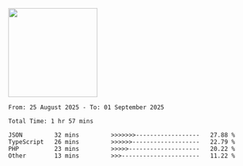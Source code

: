 <img height="180em" src="https://github-readme-stats-eight-theta.vercel.app/api?username=bkundev&show_icons=true&theme=radical&include_all_commits=true&count_private=true"/>
<!--START_SECTION:waka-->

```all_time
From: 25 August 2025 - To: 01 September 2025

Total Time: 1 hr 57 mins

JSON         32 mins         >>>>>>>------------------   27.88 %
TypeScript   26 mins         >>>>>>-------------------   22.79 %
PHP          23 mins         >>>>>--------------------   20.22 %
Other        13 mins         >>>----------------------   11.22 %
```

<!--END_SECTION:waka-->
